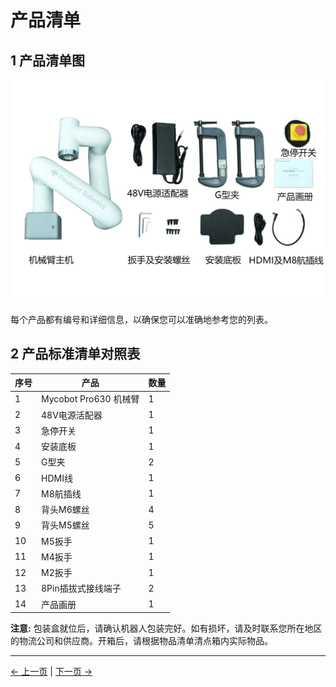 # 产品清单

## 1 产品清单图

![产品清单图](../resources/2-serialproduct/myCobot%20Pro%20600/Chinese/Pro%20600%20开箱一览图.png)

每个产品都有编号和详细信息，以确保您可以准确地参考您的列表。

## 2 产品标准清单对照表

| 序号 | 产品 |数量|
|------------|-----------------|-----------------|
|  1 |Mycobot Pro630 机械臂 |1|
| 2 | 48V电源活配器 |1|
| 3 | 急停开关 |1|
| 4 | 安装底板| 1|
| 5 | G型夹 |2|
| 6 | HDMI线 |1|
| 7 | M8航插线 |1|
| 8 | 背头M6螺丝 |4|
| 9 | 背头M5螺丝 |5|
| 10 | M5扳手 |1|
| 11 | M4扳手 |1|
| 12 | M2扳手 |1|
| 13 | 8Pin插拔式接线端子 |2|
| 14 | 产品画册 |1|





**注意:** 包装盒就位后，请确认机器人包装完好。如有损坏，请及时联系您所在地区的物流公司和供应商。开箱后，请根据物品清单清点箱内实际物品。


---
[← 上一页](./4-FirstInstallAndUse.md) | [下一页 →](./4.2-ProductUnboxingGuide.md)